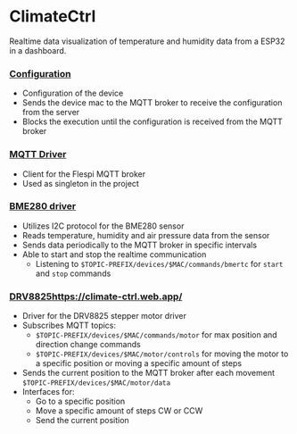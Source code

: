 ﻿# ClimateCtrl

Realtime data visualization of temperature and humidity data from a ESP32 in a dashboard.

### [Configuration](toit/config.toit)
- Configuration of the device
- Sends the device mac to the MQTT broker to receive the configuration from the server
- Blocks the execution until the configuration is received from the MQTT broker

### [MQTT Driver](toit/flespi-mqtt.toit)
- Client for the Flespi MQTT broker
- Used as singleton in the project

### [BME280 driver](toit/bme.toit)
- Utilizes I2C protocol for the BME280 sensor
- Reads temperature, humidity and air pressure data from the sensor
- Sends data periodically to the MQTT broker in specific intervals
- Able to start and stop the realtime communication
  - Listening to `$TOPIC-PREFIX/devices/$MAC/commands/bmertc` for `start` and `stop` commands

### [DRV8825](toit/drv8825.toit)https://climate-ctrl.web.app/
- Driver for the DRV8825 stepper motor driver
- Subscribes MQTT topics:
  - `$TOPIC-PREFIX/devices/$MAC/commands/motor` for max position and direction change commands
  - `$TOPIC-PREFIX/devices/$MAC/motor/controls` for moving the motor to a specific position or moving a specific amount of steps
- Sends the current position to the MQTT broker after each movement `$TOPIC-PREFIX/devices/$MAC/motor/data`
- Interfaces for:
  - Go to a specific position
  - Move a specific amount of steps CW or CCW
  - Send the current position

